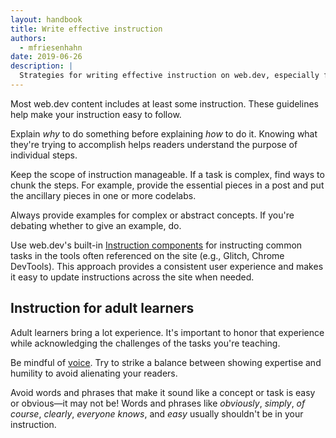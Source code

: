 ```yaml
---
layout: handbook
title: Write effective instruction
authors:
  - mfriesenhahn
date: 2019-06-26
description: |
  Strategies for writing effective instruction on web.dev, especially for adult learners.
---
```


Most web.dev content includes at least some instruction. These guidelines help make your instruction easy to follow.

Explain _why_ to do something before explaining _how_ to do it. Knowing what they're trying to accomplish helps readers understand the purpose of individual steps.

Keep the scope of instruction manageable. If a task is complex, find ways to chunk the steps. For example, provide the essential pieces in a post and put the ancillary pieces in one or more codelabs.

Always provide examples for complex or abstract concepts. If you're debating whether to give an example, do.

Use web.dev's built-in [Instruction components](/web-dev-components#instruction) for instructing common tasks in the tools often referenced on the site (e.g., Glitch, Chrome DevTools). This approach provides a consistent user experience and makes it easy to update instructions across the site when needed.

## Instruction for adult learners
Adult learners bring a lot experience. It's important to honor that experience while acknowledging the challenges of the tasks you're teaching.

Be mindful of [voice](/voice). Try to strike a balance between showing expertise and humility to avoid alienating your readers.

Avoid words and phrases that make it sound like a concept or task is easy or obvious—it may not be! Words and phrases like _obviously_, _simply_, _of course_, _clearly_, _everyone knows_, and _easy_ usually shouldn't be in your instruction.
